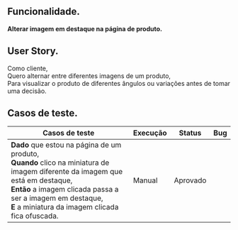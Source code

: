 ## Funcionalidade.
**Alterar imagem em destaque na página de produto.**

## User Story.
Como cliente,<br>
Quero alternar entre diferentes imagens de um produto,<br>
Para visualizar o produto de diferentes ângulos ou variações antes de tomar uma decisão.<br>

## Casos de teste.

<table>
    <thead>
        <tr>
            <th>Casos de teste</th>
            <th>Execução</th>
            <th>Status</th>
            <th>Bug</th>
        </tr>
    </thead>
    <tbody>
        <tr>
            <td>
                <strong>Dado</strong> que estou na página de um produto, <br>
                <strong>Quando</strong> clico na miniatura de imagem diferente da imagem que está em destaque, <br>
                <strong>Então</strong> a imagem clicada passa a ser a imagem em destaque,<br>
                <strong>E</strong> a miniatura da imagem clicada fica ofuscada.<br>
            </td>
            <td>Manual</td>
            <td>Aprovado</td>
            <td></td>
        </tr>
    </tbody>
</table>